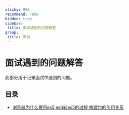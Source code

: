 ```yaml
---
sticky: 998
recommend: -999
hidden: true
sidebar:
 title: 面试遇到的问题解答
group:
 title: 面试
---
```


# 面试遇到的问题解答

此部分用于记录面试中遇到的问题。

## 目录
* [浏览器为什么要用es5,es6转es5的过程,构建包的引用关系](./page1.md)
